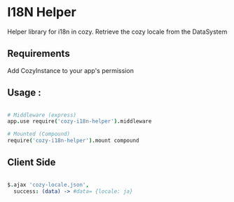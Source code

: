# I18N Helper

Helper library for i18n in cozy. Retrieve the cozy locale from the DataSystem

## Requirements

Add CozyInstance to your app's permission


## Usage :

```coffee

# Middleware (express)
app.use require('cozy-i18n-helper').middleware

# Mounted (Compound)
require('cozy-i18n-helper').mount compound

```

## Client Side

```coffee

$.ajax 'cozy-locale.json',
  success: (data) -> #data= {locale: ja}

```
